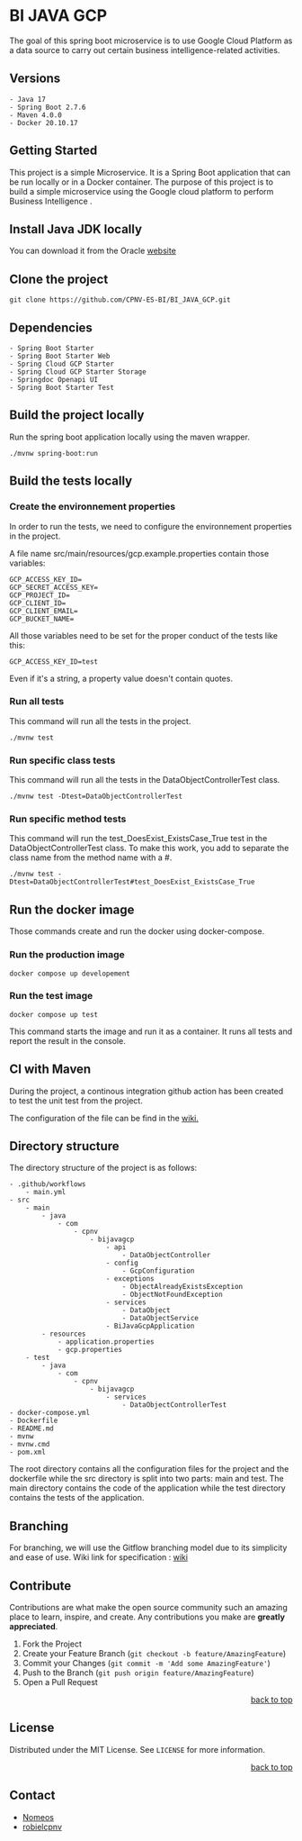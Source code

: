 # BI JAVA GCP

The goal of this spring boot microservice is to use Google Cloud Platform as a data source 
to carry out certain business intelligence-related activities.


## Versions

    - Java 17
    - Spring Boot 2.7.6
    - Maven 4.0.0
    - Docker 20.10.17

## Getting Started

This project is a simple Microservice. It is a Spring Boot application that can be run locally or in a Docker container.
The purpose of this project is to build a simple microservice using the Google cloud platform to perform Business Intelligence .

## Install Java JDK locally

You can download it from the Oracle [website](https://www.oracle.com/java/technologies/downloads/#jdk17-windows)

## Clone the project

```
git clone https://github.com/CPNV-ES-BI/BI_JAVA_GCP.git
```

## Dependencies

    - Spring Boot Starter
    - Spring Boot Starter Web
    - Spring Cloud GCP Starter
    - Spring Cloud GCP Starter Storage
    - Springdoc Openapi UI
    - Spring Boot Starter Test

## Build the project locally

Run the spring boot application locally using the maven wrapper.

```
./mvnw spring-boot:run
```

## Build the tests locally

### Create the environnement properties

In order to run the tests, we need to configure the environnement properties in the project.

A file name src/main/resources/gcp.example.properties contain those variables:

``` Properties
GCP_ACCESS_KEY_ID=
GCP_SECRET_ACCESS_KEY=
GCP_PROJECT_ID=
GCP_CLIENT_ID=
GCP_CLIENT_EMAIL=
GCP_BUCKET_NAME=
```

All those variables need to be set for the proper conduct of the tests like this:

``` Properties
GCP_ACCESS_KEY_ID=test
```
Even if it's a string, a property value doesn't contain quotes.
### Run all tests
This command will run all the tests in the project.

```
./mvnw test
```

### Run specific class tests
This command will run all the tests in the DataObjectControllerTest class.

```
./mvnw test -Dtest=DataObjectControllerTest
```

### Run specific method tests
This command will run the test_DoesExist_ExistsCase_True test in the DataObjectControllerTest class.
To make this work, you add to separate the class name from the method name with a #.

```
./mvnw test -Dtest=DataObjectControllerTest#test_DoesExist_ExistsCase_True
```

## Run the docker image

Those commands create and run the docker using docker-compose.

### Run the production image

```
docker compose up developement
```
### Run the test image

```
docker compose up test
```

This command starts the image and run it as a container.
It runs all tests and report the result in the console.

## CI with Maven

During the project, a continous integration github action has been created to test the unit test from the project.

The configuration of the file can be find in the [wiki.](https://github.com/CPNV-ES-BI/BI_JAVA_GCP/wiki/CI-CD---With-docker)

## Directory structure

The directory structure of the project is as follows:

    - .github/workflows
        - main.yml
    - src
        - main
            - java
                - com
                    - cpnv
                        - bijavagcp
                            - api
                                - DataObjectController
                            - config
                                - GcpConfiguration
                            - exceptions
                                - ObjectAlreadyExistsException
                                - ObjectNotFoundException
                            - services
                                - DataObject
                                - DataObjectService
                            - BiJavaGcpApplication                            
            - resources
                - application.properties
                - gcp.properties
        - test
            - java
                - com
                    - cpnv
                        - bijavagcp
                            - services
                                - DataObjectControllerTest
    - docker-compose.yml
    - Dockerfile
    - README.md
    - mvnw
    - mvnw.cmd
    - pom.xml

The root directory contains all the configuration files for the project and the dockerfile while the src directory is split into two parts: main and test. 
The main directory contains the code of the application while the test directory contains the tests of the application.

## Branching

For branching, we will use the Gitflow branching model due to its simplicity and ease of use.
Wiki link for specification : [wiki](https://github.com/CPNV-ES-BI/BI_JAVA_GCP/wiki#branching)

## Contribute

Contributions are what make the open source community such an amazing place to learn, inspire, and create. Any contributions you make are **greatly appreciated**.

1. Fork the Project
2. Create your Feature Branch (`git checkout -b feature/AmazingFeature`)
3. Commit your Changes (`git commit -m 'Add some AmazingFeature'`)
4. Push to the Branch (`git push origin feature/AmazingFeature`)
5. Open a Pull Request

<p align="right"><a href="#readme-top">back to top</a></p>

## License

Distributed under the MIT License. See `LICENSE` for more information.

<p align="right"><a href="#readme-top">back to top</a></p>

## Contact

- [Nomeos](https://github.com/Nomeos)
- [robielcpnv](https://github.com/robielcpnv)




